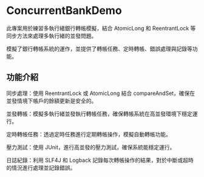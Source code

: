 # ConcurrentBankDemo
此專案用於練習多執行緒銀行轉帳模擬，結合 AtomicLong 和 ReentrantLock 等同步方法來處理多執行緒的並發問題。

模擬了銀行轉帳系統的運作，並提供了轉帳任務、定時轉帳、錯誤處理與記錄等功能。

## 功能介紹
同步處理：使用 ReentrantLock 或 AtomicLong 結合 compareAndSet，確保在並發情境下帳戶的餘額更新是安全的。

並發轉帳：模擬多執行緒並發執行轉帳任務，確保轉帳系統在高並發環境下穩定運行。

定時轉帳任務：透過定時任務進行定期轉帳操作，模擬自動轉帳功能。

壓力測試：使用 JUnit，進行高並發的壓力測試，確保系統能穩定運行。

日誌紀錄：利用 SLF4J 和 Logback 記錄每次轉帳操作的結果，對於中斷或超時的情況進行處理並記錄錯誤。
